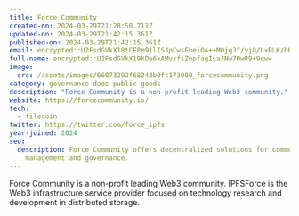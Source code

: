 ```yaml
---
title: Force Community
created-on: 2024-03-29T21:28:50.711Z
updated-on: 2024-03-29T21:42:15.361Z
published-on: 2024-03-29T21:42:15.361Z
email: encrypted::U2FsdGVkX18tCE8m91lISJpCwsEheiOA++M0jqJf/yj8/LxBLK/hKwGTakC3+l6k
full-name: encrypted::U2FsdGVkX19kDe6kAMvxfsZnpfagIsaJNw7OwR9+9qw=
image:
  src: /assets/images/66073292f68243b0fc173909_forcecommunity.png
category: governance-daos-public-goods
description: "Force Community is a non-profit leading Web3 community."
website: https://forcecommunity.io/
tech:
  - filecoin
twitter: https://twitter.com/force_ipfs
year-joined: 2024
seo:
  description: Force Community offers decentralized solutions for community
    management and governance.
---
```


Force Community is a non-profit leading Web3 community. IPFSForce is the Web3 infrastructure service provider focused on technology research and development in distributed storage.
